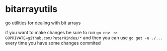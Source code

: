 # bitarrayutils
 go utilities for dealing with bit arrays

if you want to make changes be sure to run 
`go env -w GOPRIVATE=github.com/PeterHindes/*`
and then you can use
`go get -u ./...`
every time you have some changes commited